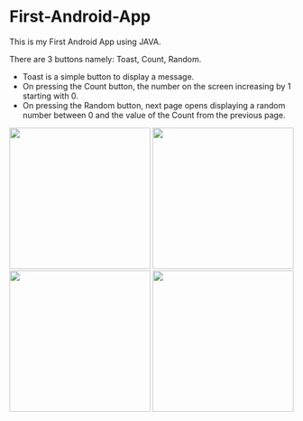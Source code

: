 # First-Android-App
This is my First Android App using JAVA.

There are 3 buttons namely: Toast, Count, Random.
- Toast is a simple button to display a message.
- On pressing the Count button, the number on the screen increasing by 1 starting with 0.
- On pressing the Random button, next page opens displaying a random number between 0 and the value of the Count from the previous page.
<p>
  <img src="https://user-images.githubusercontent.com/41104244/103435601-e478d080-4c36-11eb-994f-a97389d9e0da.png" width="250px">
  <img src="https://user-images.githubusercontent.com/41104244/103435668-e42d0500-4c37-11eb-9a22-6347ca5bfe05.png" width="250px">
  <img src="https://user-images.githubusercontent.com/41104244/103435696-6289a700-4c38-11eb-84f5-bc21e8c69a8e.png" width="250px">
  <img src="https://user-images.githubusercontent.com/41104244/103435697-64ec0100-4c38-11eb-865f-379b74c5f409.png" width="250px">
</p>
